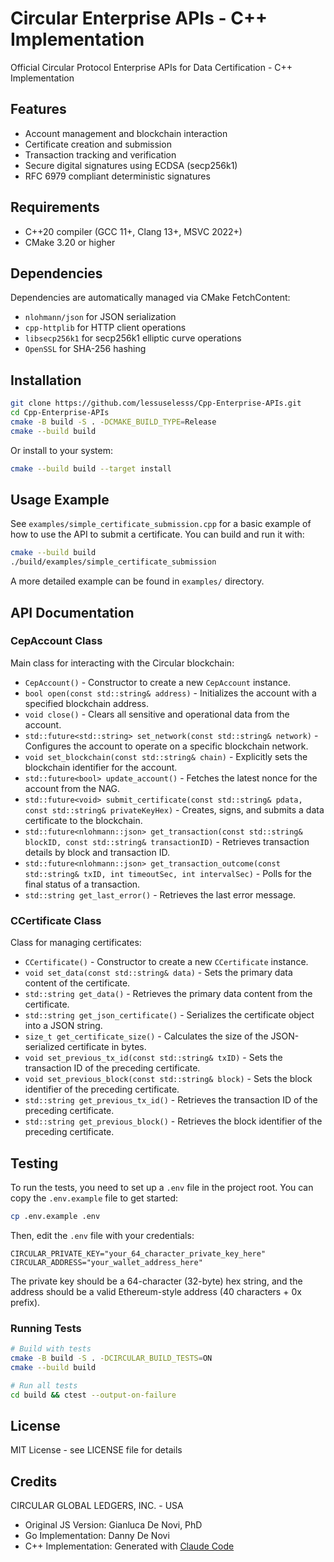 # Circular Enterprise APIs - C++ Implementation

Official Circular Protocol Enterprise APIs for Data Certification - C++ Implementation

## Features

- Account management and blockchain interaction
- Certificate creation and submission
- Transaction tracking and verification
- Secure digital signatures using ECDSA (secp256k1)
- RFC 6979 compliant deterministic signatures

## Requirements

- C++20 compiler (GCC 11+, Clang 13+, MSVC 2022+)
- CMake 3.20 or higher

## Dependencies

Dependencies are automatically managed via CMake FetchContent:

- `nlohmann/json` for JSON serialization
- `cpp-httplib` for HTTP client operations
- `libsecp256k1` for secp256k1 elliptic curve operations
- `OpenSSL` for SHA-256 hashing

## Installation

```bash
git clone https://github.com/lessuselesss/Cpp-Enterprise-APIs.git
cd Cpp-Enterprise-APIs
cmake -B build -S . -DCMAKE_BUILD_TYPE=Release
cmake --build build
```

Or install to your system:

```bash
cmake --build build --target install
```

## Usage Example

See `examples/simple_certificate_submission.cpp` for a basic example of how to use the API to submit a certificate. You can build and run it with:

```bash
cmake --build build
./build/examples/simple_certificate_submission
```

A more detailed example can be found in `examples/` directory.

## API Documentation

### CepAccount Class

Main class for interacting with the Circular blockchain:

- `CepAccount()` - Constructor to create a new `CepAccount` instance.
- `bool open(const std::string& address)` - Initializes the account with a specified blockchain address.
- `void close()` - Clears all sensitive and operational data from the account.
- `std::future<std::string> set_network(const std::string& network)` - Configures the account to operate on a specific blockchain network.
- `void set_blockchain(const std::string& chain)` - Explicitly sets the blockchain identifier for the account.
- `std::future<bool> update_account()` - Fetches the latest nonce for the account from the NAG.
- `std::future<void> submit_certificate(const std::string& pdata, const std::string& privateKeyHex)` - Creates, signs, and submits a data certificate to the blockchain.
- `std::future<nlohmann::json> get_transaction(const std::string& blockID, const std::string& transactionID)` - Retrieves transaction details by block and transaction ID.
- `std::future<nlohmann::json> get_transaction_outcome(const std::string& txID, int timeoutSec, int intervalSec)` - Polls for the final status of a transaction.
- `std::string get_last_error()` - Retrieves the last error message.

### CCertificate Class

Class for managing certificates:

- `CCertificate()` - Constructor to create a new `CCertificate` instance.
- `void set_data(const std::string& data)` - Sets the primary data content of the certificate.
- `std::string get_data()` - Retrieves the primary data content from the certificate.
- `std::string get_json_certificate()` - Serializes the certificate object into a JSON string.
- `size_t get_certificate_size()` - Calculates the size of the JSON-serialized certificate in bytes.
- `void set_previous_tx_id(const std::string& txID)` - Sets the transaction ID of the preceding certificate.
- `void set_previous_block(const std::string& block)` - Sets the block identifier of the preceding certificate.
- `std::string get_previous_tx_id()` - Retrieves the transaction ID of the preceding certificate.
- `std::string get_previous_block()` - Retrieves the block identifier of the preceding certificate.

## Testing

To run the tests, you need to set up a `.env` file in the project root. You can copy the `.env.example` file to get started:

```bash
cp .env.example .env
```

Then, edit the `.env` file with your credentials:

```
CIRCULAR_PRIVATE_KEY="your_64_character_private_key_here"
CIRCULAR_ADDRESS="your_wallet_address_here"
```

The private key should be a 64-character (32-byte) hex string, and the address should be a valid Ethereum-style address (40 characters + 0x prefix).

### Running Tests

```bash
# Build with tests
cmake -B build -S . -DCIRCULAR_BUILD_TESTS=ON
cmake --build build

# Run all tests
cd build && ctest --output-on-failure
```

## License

MIT License - see LICENSE file for details

## Credits

CIRCULAR GLOBAL LEDGERS, INC. - USA

- Original JS Version: Gianluca De Novi, PhD
- Go Implementation: Danny De Novi
- C++ Implementation: Generated with [Claude Code](https://claude.ai/code)
